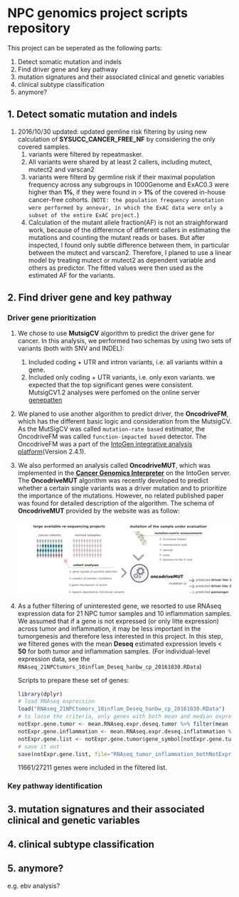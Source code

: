 # NPC genomics project scripts repository

This project can be seperated as the following parts:

1. Detect somatic mutation and indels
2. Find driver gene and key pathway 
3. mutation signatures and their associated clinical and genetic variables
4. clinical subtype classification
5. anymore?


## 1. Detect somatic mutation and indels
1. 2016/10/30 updated: updated gemline risk filtering by using new calculation of **SYSUCC_CANCER_FREE_NF** by considering the only covered samples.
	1. variants were filtered by repeatmasker.
	2. All variants were shared by at least 2 callers, including mutect, mutect2 and varscan2
	3. variants were filterd by germline risk if their maximal population frequency across any subgroups in 1000Genome and ExAC0.3 were higher than **1%**, if they were found in > **1%** of the covered in-house cancer-free cohorts. (`NOTE: the population frequency annotation were performed by annovar, in which the ExAC data were only a subset of the entire ExAC project.`)
	4. Calculation of the mutant allele fraction(AF) is not an straighforward work, because of the differernce of different callers in estimating the mutations and counting the mutant reads or bases. But after inspected, I found only subtle difference between them, in particular between the mutect and varscan2. Therefore, I planed to use a linear model by treating mutect or mutect2 as dependent variable and others as predictor. The fitted values were then used as the estimated AF for the variants.

## 2. Find driver gene and key pathway
### Driver gene prioritization
1. We chose to use **MutsigCV** algorithm to predict the driver gene for cancer. In this analysis, we performed two schemas by using two sets of variants (both with SNV and INDEL):
	1. Included coding + UTR and intron variants, i.e. all variants within a gene.
	2. Included only coding + UTR variants, i.e. only exon variants.
	we expected that the top significant genes were consistent. MutsigCV1.2 analyses were perfomed on the online server [genepatten]("https://genepattern.broadinstitute.org/gp/pages/index.jsf")


2. We planed to use another algorithm to predict driver, the **OncodriveFM**, which has the different basic logic and consideration from the MutsigCV. As the MutSigCV was called `mutation-rate based` estimator, the OncodriveFM was called `function-impacted based` detector. The OncodriveFM was a part of the [IntoGen integrative analysis platform]("http://www.intogen.org/analysis")(Version 2.4.1). 


3. We also performed an analysis called **OncodriveMUT**, which was implemented in the [**Cancer Genomics Interpreter**]("https://www.cancergenomeinterpreter.org") on the IntoGen server. The **OncodriveMUT** algorithm was recently developed to predict whether a certain single variants was a driver mutation and to prioritize the importance of the mutations. However, no related published paper was found for detailed description of the algorithm. The schema of **OncodriveMUT** provided by the website was as follow:
	
	![schema for OncodriveMUT](https://github.com/Hiuyu/just_a_bag/blob/master/oncodriveMUT_schema.png?raw=true)

4. As a futher filtering of uninterested gene, we resorted to use RNAseq expression data for 21 NPC tumor samples and 10 inflammation samples. We assumed that if a gene is not expressed (or only litte expression) across tumor and inflammation, it may be less important in the tumorgenesis and therefore less interested in this project. In this step, we filtered genes with the mean **Deseq** estimated expression levels < **50** for both tumor and inflammation samples. (For individual-level expression data, see the `RNAseq_21NPCtumors_10inflam_Deseq_hanbw_cp_20161030.RData`)

	Scripts to prepare these set of genes:
	```R
	library(dplyr)
	# load RNAseq expression
	load("RNAseq_21NPCtumors_10inflam_Deseq_hanbw_cp_20161030.RData")
	# to loose the criteria, only genes with both mean and median expression lower than 50 were chosen
	notExpr.gene.tumor <- mean.RNAseq.expr.deseq.tumor %>% filter(mean < 50 & median <50) %>% select(gene_symbol)
	notExpr.gene.inflammation <- mean.RNAseq.expr.deseq.inflatmmation %>% filter(mean < 50 & median <50) %>% select(gene_symbol)
	notExpr.gene.list <- notExpr.gene.tumor$gene_symbol[notExpr.gene.tumor$gene_symbol %in% notExpr.gene.inflammation$gene_symbol]
	# save it out
	save(notExpr.gene.list, file="RNAseq_tumor_inflammation_bothNotExpr_Deseq_hanbw_cp_20161030.RData")
	```
	11661/27211 genes were included in the filtered list.

### Key pathway identification


## 3. mutation signatures and their associated clinical and genetic variables

## 4. clinical subtype classification

## 5. anymore? 
e.g. ebv analysis?


